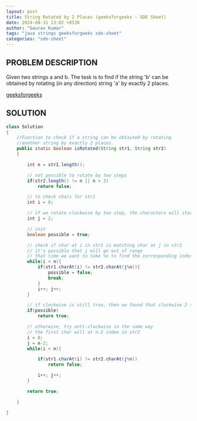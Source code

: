 ```yaml
---
layout: post
title: String Rotated by 2 Places (geeksforgeeks - SDE Sheet)
date: 2024-08-31 13:02 +0530
author: "Gaurav Kumar"
tags: "java strings geeksforgeeks sde-sheet"
categories: "sde-sheet"
---
```


## PROBLEM DESCRIPTION

Given two strings a and b. The task is to find if the string 'b' can be obtained by rotating (in any direction) string 'a' by exactly 2 places.

[geeksforgeeks](https://www.geeksforgeeks.org/problems/check-if-string-is-rotated-by-two-places-1587115620/1?page=4)

## SOLUTION

```java
class Solution
{
    //Function to check if a string can be obtained by rotating
    //another string by exactly 2 places.
    public static boolean isRotated(String str1, String str2)
    {

        int n = str1.length();

        // not possible to rotate by two steps
        if(str2.length() != n || n < 3)
            return false;

        // to check chars for str1
        int i = 0;

        // if we rotate clockwise by two step, the characters will start from index 2 in str2
        int j = 2;

        // init
        boolean possible = true;

        // check if char at i in str1 is matching char at j in str2
        // it's possible that j will go out of range
        // that time we want to take %n to find the corresponding index
        while(i < n){
            if(str1.charAt(i) != str2.charAt(j%n)){
                possible = false;
                break;
            }
            i++; j++;
        }

        // if clockwise is still true, then we found that clockwise 2 step is possible
        if(possible)
            return true;

        // otherwise, try anti-clockwise in the same way
        // the first char will at n-2 index in str2
        i = 0;
        j = n-2;
        while(i < n){

            if(str1.charAt(i) != str2.charAt(j%n))
                return false;

            i++; j++;
        }

        return true;

    }

}
```
